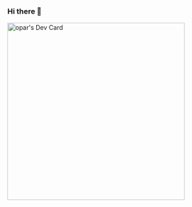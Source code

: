 ### Hi there 👋

<!--
**sunopar/sunopar** is a ✨ _special_ ✨ repository because its `README.md` (this file) appears on your GitHub profile.

Here are some ideas to get you started:

- 🔭 I’m currently working on ...
- 🌱 I’m currently learning ...
- 👯 I’m looking to collaborate on ...
- 🤔 I’m looking for help with ...
- 💬 Ask me about ...
- 📫 How to reach me: ...
- 😄 Pronouns: ...
- ⚡ Fun fact: ...
-->


<a href="https://app.daily.dev/opar"><img src="https://api.daily.dev/devcards/3255d429446a498f8642175eb853a016.png?r=1pa" width="400" alt="opar's Dev Card"/></a>
